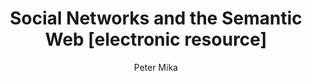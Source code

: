 ---
author: Peter Mika
cover: https://service.eudoxus.gr/search/images/blank.png
eudoxusid: '179415'
isbn: '9780387710013'
layout: bibtex
publisher: Springer US
ref: isbn_9780387710013
title: Social Networks and the Semantic Web [electronic resource]
volume: '5'
year: '2007'
---